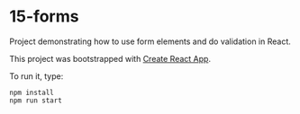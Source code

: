 # 15-forms

Project demonstrating how to use form elements and do validation in React.


This project was bootstrapped with [Create React App](https://github.com/facebook/create-react-app).

To run it, type:

```
npm install
npm run start
```
